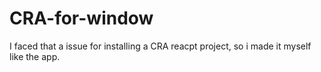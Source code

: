 # CRA-for-window
I faced that a issue for installing a CRA reacpt project, so i made it myself like the app.
